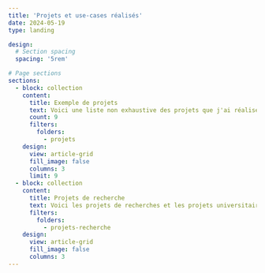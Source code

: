 ```yaml
---
title: 'Projets et use-cases réalisés'
date: 2024-05-19
type: landing

design:
  # Section spacing
  spacing: '5rem'

# Page sections
sections:
  - block: collection
    content:
      title: Exemple de projets 
      text: Voici une liste non exhaustive des projets que j'ai réalisé pour des clients.
      count: 9 
      filters:
        folders:
          - projets
    design:
      view: article-grid
      fill_image: false
      columns: 3
      limit: 9
  - block: collection
    content:
      title: Projets de recherche
      text: Voici les projets de recherches et les projets universitaires auxquels j'ai participé.
      filters:
        folders:
          - projets-recherche
    design:
      view: article-grid
      fill_image: false
      columns: 3
---
```

